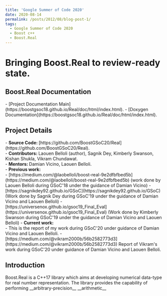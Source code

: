 ```yaml
---
title: 'Google Summer of Code 2020'
date: 2020-08-14
permalink: /posts/2012/08/blog-post-1/
tags:
  - Google Summer of Code 2020
  - Boost c++
  - Boost.Real
---
```


<h1>Bringing Boost.Real to review-ready state.</h1>
<h2>Boost.Real Documentation</h2>
- [Project Documentation Main](https://boostgsoc18.github.io/Real/doc/html/index.html).
- [Doxygen Documentation](https://boostgsoc18.github.io/Real/doc/html/index.html).

<h2>Project Details</h2>
- <strong>Source Code: </strong> [https://github.com/BoostGSoC20/Real](https://github.com/BoostGSoC20/Real).<br>
- <strong>Contributors: </strong> Laouen Belloli (author), Sagnik Dey, Kimberly Swanson, Kishan Shukla, Vikram Chundawat.<br>
- <strong>Mentors: </strong> Damian Vicino, Laouen Belloli.<br>
- <strong>Previous work: </strong><br>
	- [https://medium.com/@laobelloli/boost-real-9e2dfbfbed5b](https://medium.com/@laobelloli/boost-real-9e2dfbfbed5b) (work done by Laouen Belloli during GSoC'18 under the guidance of Damian Vicino)
	- [https://sagnikdey92.github.io/GSoC](https://sagnikdey92.github.io/GSoC) (Work done by Sagnik Dey during GSoC'19 under the guidance of Damian Vicino and Laouen Belloli)
	- [https://universenox.github.io/gsoc19_Final_Eval](https://universenox.github.io/gsoc19_Final_Eval) (Work done by Kimberly Swanson during GSoC'19 under the guidance of Damian Vicino and Laouen Belloli)
- <strong>Current work: </strong><br>
	- This is the report of my work during GSoC'20 under guidance of Damian Vicino and Laouen Belloli.
	- [https://medium.com/@vikram2000b/56b2582773d3](https://medium.com/@vikram2000b/56b2582773d3) Report of Vikram's work during GSoC'20 under guidance of Damian Vicino and Laouen Belloli.

<h2>Introduction</h2>
Boost.Real is a C++17 library which aims at developing numerical data-type for real number representation. The library provides the capability of performing __arbitrary-precision__ __arithmetic__